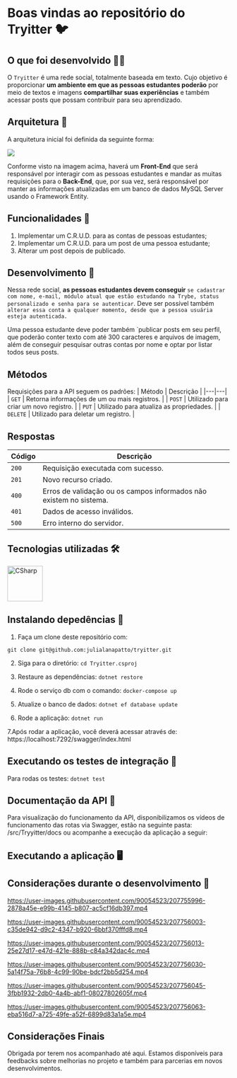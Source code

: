 # Boas vindas ao repositório do Tryitter 🐦

## O que foi desenvolvido 👩‍💻

O `Tryitter` é uma rede social, totalmente baseada em texto. Cujo objetivo é proporcionar **um ambiente em que as pessoas estudantes poderão** por meio de textos e imagens **compartilhar suas experiências** e também acessar posts que possam contribuir para seu aprendizado.

## Arquitetura 🧩

A arquitetura inicial foi definida da seguinte forma:

<img src="https://content-assets.betrybe.com/prod/Arquitetura%20do%20Tema%201.jpeg" />

Conforme visto na imagem acima, haverá um **Front-End** que será responsável por interagir com as pessoas estudantes e mandar as muitas requisições para o **Back-End**, que, por sua vez, será responsável por manter as informações atualizadas em um banco de dados MySQL Server usando o Framework Entity.

## Funcionalidades 📱

1. Implementar um C.R.U.D. para as contas de pessoas estudantes;
2. Implementar um C.R.U.D. para um post de uma pessoa estudante;
3. Alterar um post depois de publicado.


## Desenvolvimento 🎯

Nessa rede social, **as pessoas estudantes devem conseguir** `se cadastrar com nome, e-mail, módulo atual que estão estudando na Trybe, status personalizado e senha para se autenticar`. Deve ser possível também `alterar essa conta a qualquer momento, desde que a pessoa usuária esteja autenticada.`

Uma pessoa estudante deve poder também `publicar posts em seu perfil, que poderão conter texto com até 300 caracteres e arquivos de imagem, além de conseguir pesquisar outras contas por nome e optar por listar todos seus posts.

## Métodos
Requisições para a API seguem os padrões:
| Método | Descrição |
|---|---|
| `GET` | Retorna informações de um ou mais registros. |
| `POST` | Utilizado para criar um novo registro. |
| `PUT` | Utilizado para atualiza as propriedades. |
| `DELETE` | Utilizado para deletar um registro. |

## Respostas
| Código | Descrição |
|---|---|
| `200` | Requisição executada com sucesso.|
| `201` | Novo recurso criado. |
| `400` | Erros de validação ou os campos informados não existem no sistema.|
| `401` | Dados de acesso inválidos.|
| `500` | Erro interno do servidor.|


## Tecnologias utilizadas 🛠

<img title="CSharp" alt="CSharp" height="80" width="80" src="https://cdn.jsdelivr.net/gh/devicons/devicon/icons/csharp/csharp-original.svg" />  


## Instalando depedências 🔽

1. Faça um clone deste repositório com:

```git clone git@github.com:julialanapatto/tryitter.git``` 

2. Siga para o diretório:
```cd Tryitter.csproj ```

3. Restaure as dependências:
```dotnet restore```

4. Rode o serviço db com o comando:
```docker-compose up```

5. Atualize o banco de dados:
```dotnet ef database update```

6. Rode a aplicação:
```dotnet run```

7.Após rodar a aplicação, você deverá acessar através de:
https://localhost:7292/swagger/index.html


## Executando os testes de integração 🧪
Para rodas os testes:
```dotnet test```


## Documentação da API 📒

Para visualização do funcionamento da API, disponibilizamos os vídeos de funcionamento das rotas via Swagger, estão na seguinte pasta: /src/Tryyitter/docs ou acompanhe a execução da aplicação a seguir:

## Executando a aplicação 🖥

## Considerações durante o desenvolvimento 📝


https://user-images.githubusercontent.com/90054523/207755996-2878a45e-e99b-4145-b807-ac5cf16db397.mp4


https://user-images.githubusercontent.com/90054523/207756003-c35de942-d9c2-4347-b920-6bbf370fffd8.mp4


https://user-images.githubusercontent.com/90054523/207756013-25e27d17-e47d-421e-888b-c84a342dac4c.mp4


https://user-images.githubusercontent.com/90054523/207756030-5a14f75a-76b8-4c99-90be-bdcf2bb5d254.mp4


https://user-images.githubusercontent.com/90054523/207756045-3fbb1932-2db0-4a4b-abf1-08027802605f.mp4


https://user-images.githubusercontent.com/90054523/207756063-eba516d7-a725-49fe-a52f-6899d83a1a5e.mp4




## Considerações Finais

Obrigada por terem nos acompanhado até aqui.
Estamos disponíveis para feedbacks sobre melhorias no projeto e também para parcerias em novos desenvolvimentos.
